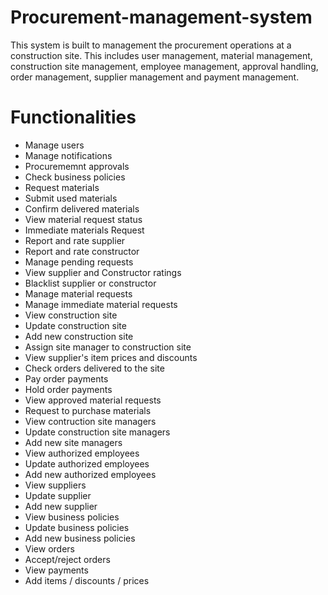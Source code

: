# Procurement-management-system
This system is built to management the procurement operations at a construction site. This includes user management, material management, construction site management, employee management, approval handling, order management, supplier management and payment management.

# Functionalities
* Manage users
* Manage notifications
* Procurememnt approvals
* Check business policies
* Request materials
* Submit used materials
* Confirm delivered materials
* View material request status
* Immediate materials Request
* Report and rate supplier
* Report and rate constructor
* Manage pending requests
* View supplier and Constructor ratings
* Blacklist supplier or constructor
* Manage material requests
* Manage immediate material requests
* View construction site
* Update construction site
* Add new construction site
* Assign site manager to construction site
* View supplier's item prices and discounts
* Check orders delivered to the site
* Pay order payments
* Hold order payments
* View approved material requests
* Request to purchase materials
* View contruction site managers
* Update construction site managers
* Add new site managers
* View authorized employees
* Update authorized employees
* Add new authorized employees
* View suppliers
* Update supplier
* Add new supplier
* View business policies
* Update business policies
* Add new business policies
* View orders
* Accept/reject orders
* View payments
* Add items / discounts / prices
